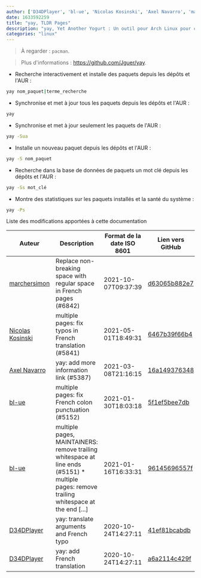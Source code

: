 ```yaml
---
author: ['D34DPlayer', 'bl-ue', 'Nicolas Kosinski', 'Axel Navarro', 'marchersimon']
date: 1633592259
title: "yay, TLDR Pages"
description: "yay, Yet Another Yogurt : Un outil pour Arch Linux pour construire et installer des paquets depuis le Arch User Repository."
categories: "linux"
---
```

> À regarder : `pacman`.

> Plus d'informations : <https://github.com/Jguer/yay>.

- Recherche interactivement et installe des paquets depuis les dépôts et l'AUR :

```bash
yay nom_paquet|terme_recherche
```

- Synchronise et met à jour tous les paquets depuis les dépôts et l'AUR :

```bash
yay
```

- Synchronise et met à jour seulement les paquets de l'AUR :

```bash
yay -Sua
```

- Installe un nouveau paquet depuis les dépôts et l'AUR :

```bash
yay -S nom_paquet
```

- Recherche dans la base de données de paquets un mot clé depuis les dépôts et l'AUR :

```bash
yay -Ss mot_clé
```

- Montre des statistiques sur les paquets installés et la santé du système :

```bash
yay -Ps
```
Liste des modifications apportées à cette documentation


Auteur | Description | Format de la date ISO 8601 | Lien vers GitHub
------|-----|-----|-----
[marchersimon](mailto:50295997+marchersimon@users.noreply.github.com) | Replace non-breaking space with regular space in French pages (#6842) | 2021-10-07T09:37:39 | [d63065b882e7](https://github.com/tldr-pages/tldr/commit/d63065b882e77c3d3361e76cfa7f28bf5415832e)
[Nicolas Kosinski](mailto:nicokosi@yahoo.com) | multiple pages: fix typos in French translation (#5841) | 2021-05-01T18:49:31 | [6467b39f66b4](https://github.com/tldr-pages/tldr/commit/6467b39f66b40110a64d13af20f1a7ab27380fa9)
[Axel Navarro](mailto:navarroaxel@gmail.com) | yay: add more information link (#5387) | 2021-03-08T21:16:15 | [16a149376348](https://github.com/tldr-pages/tldr/commit/16a149376348b5a91d473c9b064cd319727096b6)
[bl-ue](mailto:54780737+bl-ue@users.noreply.github.com) | multiple pages: fix French colon punctuation (#5152) | 2021-01-30T18:03:18 | [5f1ef5bee7db](https://github.com/tldr-pages/tldr/commit/5f1ef5bee7dba1b2749d25e4d0a7be22c89cf8b4)
[bl-ue](mailto:54780737+bl-ue@users.noreply.github.com) | multiple pages, MAINTAINERS: remove trailing whitespace at line ends (#5151) * multiple pages: remove trailing whitespace at the end [...] | 2021-01-16T16:33:31 | [96145696557f](https://github.com/tldr-pages/tldr/commit/96145696557f2ee2d55577cd8a617d5a1885d200)
[D34DPlayer](mailto:d34dplayer@protonmail.com) | yay: translate arguments and French typo | 2020-10-24T14:27:11 | [41ef81bcabdb](https://github.com/tldr-pages/tldr/commit/41ef81bcabdba187fade7e8f065c8458fc09c125)
[D34DPlayer](mailto:d34dplayer@protonmail.com) | yay: add French translation | 2020-10-24T14:27:11 | [a6a2114c429f](https://github.com/tldr-pages/tldr/commit/a6a2114c429f916847725f9178604e585a1ab3e5)

